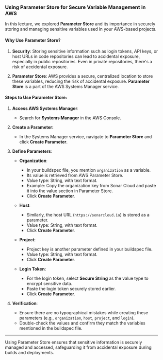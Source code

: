 
### Using Parameter Store for Secure Variable Management in AWS

In this lecture, we explored **Parameter Store** and its importance in securely storing and managing sensitive variables used in your AWS-based projects.

#### Why Use Parameter Store?

1. **Security**: Storing sensitive information such as login tokens, API keys, or host URLs in code repositories can lead to accidental exposure, especially in public repositories. Even in private repositories, there's a risk of accidental exposure.
   
2. **Parameter Store**: AWS provides a secure, centralized location to store these variables, reducing the risk of accidental exposure. **Parameter Store** is a part of the AWS Systems Manager service.

#### Steps to Use Parameter Store:

1. **Access AWS Systems Manager**:
   - Search for **Systems Manager** in the AWS Console.
   
2. **Create a Parameter**:
   - In the Systems Manager service, navigate to **Parameter Store** and click **Create Parameter**.

3. **Define Parameters**:
   - **Organization**: 
     - In your buildspec file, you mention `organization` as a variable. 
     - Its value is retrieved from AWS Parameter Store.
     - Value type: String, with text format.
     - Example: Copy the organization key from Sonar Cloud and paste it into the value section in Parameter Store.
     - Click **Create Parameter**.

   - **Host**: 
     - Similarly, the host URL (`https://sonarcloud.io`) is stored as a parameter.
     - Value type: String, with text format.
     - Click **Create Parameter**.

   - **Project**: 
     - Project key is another parameter defined in your buildspec file.
     - Value type: String, with text format.
     - Click **Create Parameter**.

   - **Login Token**: 
     - For the login token, select **Secure String** as the value type to encrypt sensitive data.
     - Paste the login token securely stored earlier.
     - Click **Create Parameter**.

4. **Verification**:
   - Ensure there are no typographical mistakes while creating these parameters (e.g., `organization`, `host`, `project`, and `login`).
   - Double-check the values and confirm they match the variables mentioned in the buildspec file.

---

Using Parameter Store ensures that sensitive information is securely managed and accessed, safeguarding it from accidental exposure during builds and deployments.
